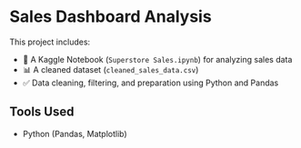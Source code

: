 # Sales Dashboard Analysis

This project includes:

- 🧠 A Kaggle Notebook (`Superstore Sales.ipynb`) for analyzing sales data
- 📊 A cleaned dataset (`cleaned_sales_data.csv`)
- ✅ Data cleaning, filtering, and preparation using Python and Pandas

## Tools Used
- Python (Pandas, Matplotlib)
  

